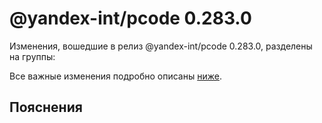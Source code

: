 # @yandex-int/pcode 0.283.0

<!-- ЧЕЛОВЕЧЕСКОЕ ВСТУПЛЕНИЕ -->

Изменения, вошедшие в релиз @yandex-int/pcode 0.283.0, разделены на группы:

Все важные изменения подробно описаны [ниже](#Пояснения).

## Пояснения

